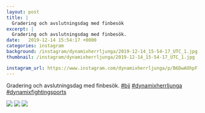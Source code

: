 ```yaml
---
layout: post
title: |
  Gradering och avslutningsdag med finbesök
excerpt: |
  Gradering och avslutningsdag med finbesök.   
date:   2019-12-14 15:54:17 +0000
categories: instagram
background: /instagram/dynamixherrljunga/2019-12-14_15-54-17_UTC_1.jpg
thumbnail: /instagram/dynamixherrljunga/2019-12-14_15-54-17_UTC_1.jpg

instagram_url: https://www.instagram.com/dynamixherrljunga/p/B6DwAOhpF-z
---
```

Gradering och avslutningsdag med finbesök. [#bjj](https://www.instagram.com/explore/tags/bjj/) [#dynamixherrljunga](https://www.instagram.com/explore/tags/dynamixherrljunga/) [#dynamixfightingsports](https://www.instagram.com/explore/tags/dynamixfightingsports/)



<img src='/www-dynamix-herrljunga/instagram/dynamixherrljunga/2019-12-14_15-54-17_UTC_1.jpg' class='img-fluid' />


<img src='/www-dynamix-herrljunga/instagram/dynamixherrljunga/2019-12-14_15-54-17_UTC_2.jpg' class='img-fluid' />


<img src='/www-dynamix-herrljunga/instagram/dynamixherrljunga/2019-12-14_15-54-17_UTC_3.jpg' class='img-fluid' />
